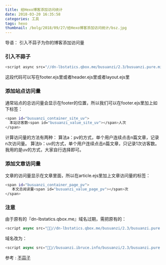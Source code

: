 ```yaml
---
title: 给Hexo博客添加访问统计
date: 2018-03-20 16:35:58
categories: 工具
tags: hexo
thumbnail: /bolg/2018/09/27/给Hexo博客添加访问统计/bsz.jpg
---
```

导语： 引入不蒜子为你的博客添加访问量
<!--more-->
### 引入不蒜子
``` bash
<script async src="//dn-lbstatics.qbox.me/busuanzi/2.3/busuanzi.pure.mini.js"></script>
```
这段代码可以写在footer.ejs里或者header.ejs里或者layout.ejs里

### 添加站点访问量
通常站点的总访问量会显示在footer的位置，所以我们可以在footer.ejs里加上如下标签：
``` bash
<span id="busuanzi_container_site_uv"> 
  本站访客数<span id="busuanzi_value_site_uv"></span>人次
</span>
```
计算访问量的方法有两种：
算法a：pv的方式，单个用户连续点击n篇文章，记录n次访问量。
算法b：uv的方式，单个用户连续点击n篇文章，只记录1次访客数。
我用的是uv的方式，大家自行选择即可。

### 添加文章访问量
文章的访问量显示在文章里面，所以在article.ejs里加上文章访问量的标签：
``` bash
<span id="busuanzi_container_page_pv">
   本文总阅读量<span id="busuanzi_value_page_pv"></span>次
</span>
```

### 注意
由于原有的『dn-lbstatics.qbox.me』域名过期，需把原有的：
``` js
<script async src="//dn-lbstatics.qbox.me/busuanzi/2.3/busuanzi.pure.mini.js"></script>
```
域名改为：
``` js
<script async src="//busuanzi.ibruce.info/busuanzi/2.3/busuanzi.pure.mini.js"></script>
```

参考 : [不蒜子](http://busuanzi.ibruce.info/)

